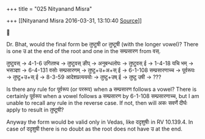 +++
title = "025 Nityanand Misra"

+++
[[Nityanand Misra	2016-03-31, 13:10:40 [Source](https://groups.google.com/g/samskrita/c/O-ArQvKXvO8)]]





Dr. Bhat, would the final form be तुष्टुषी or तुष्टूषी (with the longer vowel)? There is one उ at the end of the root and one in the सम्प्रसारण from वस्.

  

तुष्टुवस् → 4-1-6 उगितश्च → तुष्टुवस् ङीप् → अनुबन्धलोपः → तुष्टुवस् ई → 1-4-18 यचि भम् → भसञ्ज्ञा → 6-4-131 वसोः सम्प्रसारणम् → तुष्टु+उ+अ+स् ई → 6-1-108 सम्प्रसारणाच्च → पूर्वरूपः → तुष्टु+उ+स् ई → 8-3-59 आदेशप्रत्यययोः → तुष्टु+उष् ई → तुष्टु उषी → ???

  

Is there any rule for पूर्वरूप (or पररूप) when a सम्प्रसारण follows a vowel? There is certainly पूर्वरूप when a vowel follows a सम्प्रसारण by 6-1-108 सम्प्रसारणाच्च, but I am unable to recall any rule in the reverse case. If not, then will अकः सवर्णे दीर्घः apply to result in तुष्टूषी?

  

Anyway the form would be valid only in Vedas, like ददृशुषीः in RV 10.139.4. In case of ददृशुषी there is no doubt as the root does not have उ at the end.

